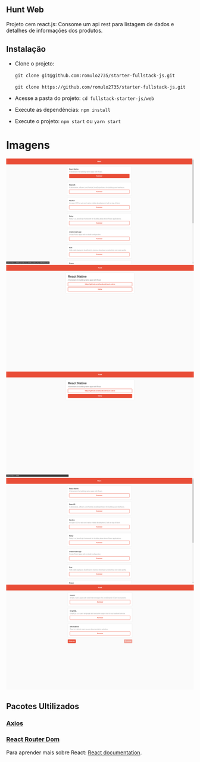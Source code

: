 ## Hunt Web

Projeto cem react.js:
Consome um api rest para listagem de dados e detalhes de informações dos produtos.


## Instalação
  - Clone o projeto: 
  
    `git clone git@github.com:romulo2735/starter-fullstack-js.git`
    
    `git clone https://github.com/romulo2735/starter-fullstack-js.git`
  - Acesse a pasta do projeto: `cd fullstack-starter-js/web`
  - Execute as dependências: `npm install`
  - Execute o projeto: `npm start` ou `yarn start`


# Imagens
![image info](./screenshots/screen-1.png)
![image info](./screenshots/screen-2.png)
![image info](./screenshots/screen-3.png)
![image info](./screenshots/screen-4.png)
![image info](./screenshots/screen-5.png)



## Pacotes Ultilizados

### [Axios](https://www.npmjs.com/package/axios)
### [React Router Dom](https://reacttraining.com/react-router/web/guides/quick-start)

Para aprender mais sobre React: [React documentation](https://reactjs.org/).
